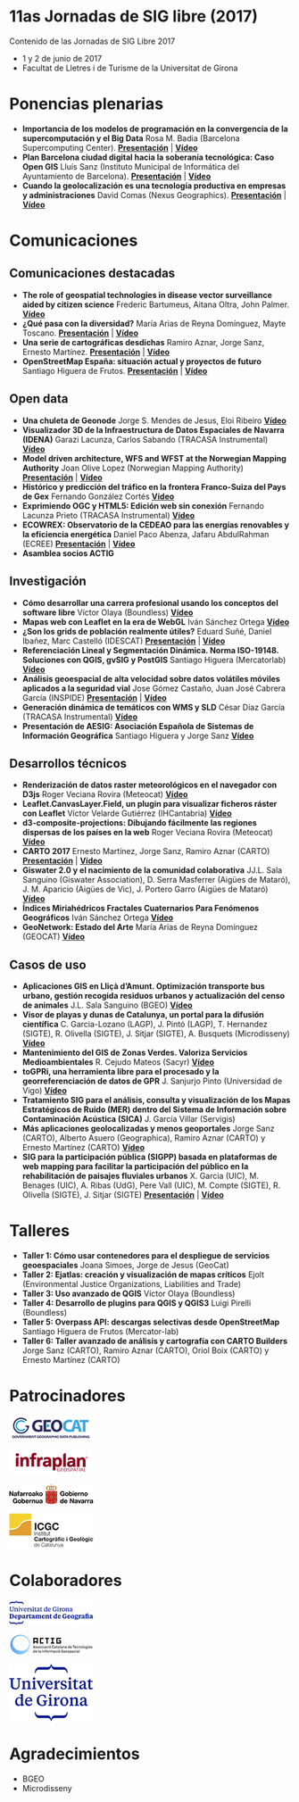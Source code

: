 # 11as Jornadas de SIG libre (2017)

Contenido de las Jornadas de SIG Libre 2017

* 1 y 2 de junio de 2017
* Facultat de Lletres i de Turisme de la Universitat de Girona

Ponencias plenarias
====================

* **Importancia de los modelos de programación en la convergencia de la supercomputación y el Big Data** Rosa M. Badia (Barcelona Supercomputing Center). **[Presentación](https://dugi-doc.udg.edu/handle/10256/15685)** | **[Vídeo]()**
* **Plan Barcelona ciudad digital hacia la soberanía tecnológica: Caso Open GIS**  Lluís Sanz (Instituto Municipal de Informática del Ayuntamiento de Barcelona). **[Presentación](https://dugi-doc.udg.edu/handle/10256/15686)** | **[Vídeo]()**
* **Cuando la geolocalización es una tecnología productiva en empresas y administraciones** David Comas (Nexus Geographics). **[Presentación](https://dugi-doc.udg.edu/handle/10256/15687)** | **[Vídeo]()**

Comunicaciones
=================

Comunicaciones destacadas
---------------------------

* **The role of geospatial technologies in disease vector surveillance aided by citizen science**  Frederic Bartumeus, Aitana Oltra, John Palmer.  **[Vídeo](http://diobma.udg.edu/handle/10256.1/4777)**
* **¿Qué pasa con la diversidad?** María Arias de Reyna Domínguez, Mayte Toscano. **[Presentación](https://dugi-doc.udg.edu/handle/10256/15688)** | **[Vídeo](http://diobma.udg.edu/handle/10256.1/4778)**
* **Una serie de cartográficas desdichas** Ramiro Aznar, Jorge Sanz, Ernesto Martínez. **[Presentación](https://dugi-doc.udg.edu/handle/10256/15689)** | **[Vídeo](http://diobma.udg.edu/handle/10256.1/4779)**
* **OpenStreetMap España: situación actual y proyectos de futuro** Santiago Higuera de Frutos. **[Presentación](https://dugi-doc.udg.edu/handle/10256/15690)** | **[Vídeo](http://diobma.udg.edu/handle/10256.1/4780)**


Open data
---------------------------

* **Una chuleta de Geonode**  Jorge S. Mendes de Jesus, Eloi Ribeiro  **[Vídeo](http://diobma.udg.edu/handle/10256.1/4795)**
* **Visualizador 3D de la Infraestructura de Datos Espaciales de Navarra (IDENA)** Garazi Lacunza, Carlos Sabando (TRACASA Instrumental) **[Vídeo](http://diobma.udg.edu/handle/10256.1/4796)**
* **Model driven architecture, WFS and WFST at the Norwegian Mapping Authority** Joan Olive Lopez (Norwegian Mapping Authority) **[Presentación](https://dugi-doc.udg.edu/handle/10256/15691)** | **[Vídeo](http://diobma.udg.edu/handle/10256.1/4797)**
* **Histórico y predicción del tráfico en la frontera Franco-Suiza del Pays de Gex** Fernando González Cortés  **[Vídeo](http://diobma.udg.edu/handle/10256.1/4798)**
* **Exprimiendo OGC y HTML5: Edición web sin conexión** Fernando Lacunza Prieto (TRACASA Instrumental) **[Vídeo](http://diobma.udg.edu/handle/10256.1/4799)**
* **ECOWREX: Observatorio de la CEDEAO para las energías renovables y la eficiencia energética**  Daniel Paco Abenza, Jafaru AbdulRahman (ECREE) **[Presentación](https://dugi-doc.udg.edu/handle/10256/15692)** | **[Vídeo](http://diobma.udg.edu/handle/10256.1/4800)**
* **Asamblea socios ACTIG** 

Investigación
---------------------------

* **Cómo desarrollar una carrera profesional usando los conceptos del software libre**   Víctor Olaya (Boundless)  **[Vídeo](http://diobma.udg.edu/handle/10256.1/4781)**
* **Mapas web con Leaflet en la era de WebGL** Iván Sánchez Ortega  **[Vídeo](http://diobma.udg.edu/handle/10256.1/4782)**
* **¿Son los grids de población realmente útiles?**  Eduard Suñé, Daniel Ibañez, Marc Castelló (IDESCAT) **[Presentación](https://dugi-doc.udg.edu/handle/10256/15693)** | **[Vídeo](http://diobma.udg.edu/handle/10256.1/4783)**
* **Referenciación Lineal y Segmentación Dinámica. Norma ISO-19148. Soluciones con QGIS, gvSIG y PostGIS** Santiago Higuera (Mercatorlab)  **[Vídeo](http://diobma.udg.edu/handle/10256.1/4784)**
* **Análisis geoespacial de alta velocidad sobre datos volátiles móviles aplicados a la seguridad vial** Jose Gómez Castaño, Juan José Cabrera García (INSPIDE) **[Presentación](https://dugi-doc.udg.edu/handle/10256/15694)** | **[Vídeo]()**
* **Generación dinámica de temáticos con WMS y SLD**  César Díaz García (TRACASA Instrumental) **[Vídeo](http://diobma.udg.edu/handle/10256.1/4786)**
* **Presentación de AESIG: Asociación Española de Sistemas de Información Geográfica**  Santiago Higuera y Jorge Sanz  **[Vídeo](http://diobma.udg.edu/handle/10256.1/4792)**

Desarrollos técnicos
---------------------------

* **Renderización de datos raster meteorológicos en el navegador con D3js**   Roger Veciana Rovira (Meteocat) **[Vídeo](http://diobma.udg.edu/handle/10256.1/4801)**
* **Leaflet.CanvasLayer.Field, un plugin para visualizar ficheros ráster con Leaflet** Víctor Velarde Gutiérrez (IHCantabria)  **[Vídeo](http://diobma.udg.edu/handle/10256.1/4802)**
* **d3-composite-projections: Dibujando fácilmente las regiones dispersas de los países en la web**  Roger Veciana Rovira (Meteocat) **[Vídeo](**[Vídeo](http://diobma.udg.edu/handle/10256.1/4802)**)**
* **CARTO 2017** Ernesto Martínez, Jorge Sanz, Ramiro Aznar (CARTO) **[Presentación](https://dugi-doc.udg.edu/handle/10256/15695)** | **[Vídeo](http://diobma.udg.edu/handle/10256.1/4804)**
* **Giswater 2.0 y el nacimiento de la comunidad colaborativa** JJ.L. Sala Sanguino (Giswater Association), D. Serra Masferrer (Aigües de Mataró), J. M. Aparicio (Aigües de Vic), J. Portero Garro (Aigües de Mataró) **[Vídeo](http://diobma.udg.edu/handle/10256.1/4805)**
* **Índices Miriahédricos Fractales Cuaternarios Para Fenómenos Geográficos**  Iván Sánchez Ortega **[Vídeo](http://diobma.udg.edu/handle/10256.1/4806)**
* **GeoNetwork: Estado del Arte** María Arias de Reyna Domínguez (GEOCAT)  **[Vídeo](http://diobma.udg.edu/handle/10256.1/4807)**

Casos de uso
---------------------------

* **Aplicaciones GIS en Lliçà d’Amunt. Optimización transporte bus urbano, gestión recogida residuos urbanos y actualización del censo de animales**   J.L. Sala Sanguino (BGEO)  **[Vídeo](http://diobma.udg.edu/handle/10256.1/4788)**
* **Visor de playas y dunas de Catalunya, un portal para la difusión científica** C. Garcia-Lozano (LAGP), J. Pintó (LAGP), T. Hernandez (SIGTE), R. Olivella (SIGTE), J. Sitjar (SIGTE), A. Busquets (Microdisseny)  **[Vídeo](http://diobma.udg.edu/handle/10256.1/4789)**
* **Mantenimiento del GIS de Zonas Verdes. Valoriza Servicios Medioambientales**  R. Cejudo Mateos (Sacyr)  **[Vídeo](http://diobma.udg.edu/handle/10256.1/4790)**
* **toGPRi, una herramienta libre para el procesado y la georreferenciación de datos de GPR** J. Sanjurjo Pinto (Universidad de Vigo)   **[Vídeo](http://diobma.udg.edu/handle/10256.1/4791)**
* **Tratamiento SIG para el análisis, consulta y visualización de los Mapas Estratégicos de Ruido (MER) dentro del Sistema de Información sobre Contaminación Acústica (SICA)** J. García Villar (Servigis) 
* **Más aplicaciones geolocalizadas y menos geoportales** Jorge Sanz (CARTO), Alberto Asuero (Geographica), Ramiro Aznar (CARTO) y Ernesto Martínez (CARTO)  **[Vídeo](http://diobma.udg.edu/handle/10256.1/4793)**
* **SIG para la participación pública (SIGPP) basada en plataformas de web mapping para facilitar la participación del público en la rehabilitación de paisajes fluviales urbanos** X. Garcia (UIC), M. Benages (UIC), A. Ribas (UdG), Pere Vall (UIC), M. Compte (SIGTE), R. Olivella (SIGTE), J. Sitjar (SIGTE) **[Presentación](https://dugi-doc.udg.edu/handle/10256/15696)** | **[Vídeo](http://diobma.udg.edu/handle/10256.1/4794)**

Talleres
========

* **Taller 1:  Cómo usar contenedores para el despliegue de servicios geoespaciales** Joana Simoes, Jorge de Jesus (GeoCat) 
* **Taller 2:  Ejatlas: creación y visualización de mapas críticos** Ejolt (Environmental Justice Organizations, Liabilities and Trade) 
* **Taller 3:  Uso avanzado de QGIS** Víctor Olaya (Boundless) 
* **Taller 4:  Desarrollo de plugins para QGIS y QGIS3** Luigi Pirelli (Boundless) 
* **Taller 5:  Overpass API: descargas selectivas desde OpenStreetMap** Santiago Higuera de Frutos (Mercator-lab)  
* **Taller 6:  Taller avanzado de análisis y cartografía con CARTO Builders** Jorge Sanz (CARTO), Ramiro Aznar (CARTO), Oriol Boix (CARTO) y Ernesto Martínez (CARTO) 

Patrocinadores
==============

![Geocat](img/geocat.png)

![Infraplan](img/infraplan.png)

![Gobierno de Navarra](img/navarra.png)

![ICGC](img/ICGC.png)


Colaboradores
==============

![Departament de Geografia, UdG](img/geografia.png)

![ACTIG](img/actig.JPG)

![UdG](img/UdG.png)



Agradecimientos
==============
* BGEO
* Microdisseny
